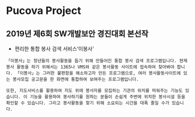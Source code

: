 # Pucova Project
## 2019년 제6회 SW개발보안 경진대회 본선작
* 편리한 통합 봉사 검색 서비스‘이봉사’

```
「이봉사」는 청년들의 봉사활동을 돕기 위해 만들어진 통합 봉사 검색 프로그램입니다. 현재 봉사 활동을 하기 위해서는 1365나 VMS와 같은 봉사활동 사이트에 접속하여 찾아봐야 합니다. 「이봉사」는 그러한 불편함을 해소하고자 만든 프로그램으로, 여러 봉사활동사이트에 있는 봉사모집 공고문을 한 화면에 통합하여 보여주는 프로그램입니다. 

또한, 지도서비스를 활용하여 지도 위에 봉사자를 모집하는 기관의 위치를 띄워주는 기능도 있습니다. 이 기능을 활용하여 봉사하기를 원하는 분들이 손쉽게 주변에 위치한 봉사시설 등을 확인할 수 있습니다. 그리고 봉사활동을 찾기 위해 소요되는 시간을 대폭 줄일 수가 있습니다.
```

